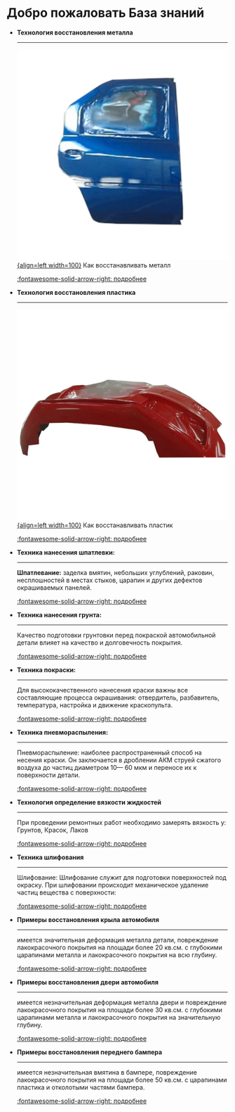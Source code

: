 # Добро пожаловать База знаний
<div class="grid cards" markdown>

- __Технология восстановления металла__

	---

	[![pokraska-dveri]{align=left width=100}](technology/steel.md) Как восстанавливать металл

	[:fontawesome-solid-arrow-right: подробнее](/technology/steel/)

- __Технология восстановления пластика__

	---

	[![pokraska-bampera]{align=left width=100}](technology/plastic.md) Как восстанавливать пластик
 
    [:fontawesome-solid-arrow-right: подробнее](/technology/plastic/)
	
- __Техника нанесения шпатлевки:__

	---

	 __Шпатлевание:__ 
заделка вмятин, небольших углублений, раковин, несплошностей в местах стыков, царапин и других дефектов окрашиваемых панелей. 
 
    [:fontawesome-solid-arrow-right: подробнее](/technology/tools-shpat/)

- __Техника нанесения грунта:__

	---

    Качество подготовки грунтовки перед покраской автомобильной детали влияет на качество и долговечность покрытия. 
	
    [:fontawesome-solid-arrow-right: подробнее](/technology/tools1/)
	
- __Техника покраски:__

	---
 
    Для высококачественного нанесения краски важны все составляющие процесса окрашивания: отвердитель, разбавитель, температура, настройка и движение краскопульта.
	
    [:fontawesome-solid-arrow-right: подробнее](/technology/tools3/)

- __Техника пневмораспыления:__

	---

	Пневмораспыление: наиболее распространенный способ на несения краски. Он заключается в дроблении АКМ струей сжатого воздуха до частиц диаметром 10— 60 мкм и переносе их к поверхности детали.
 
    [:fontawesome-solid-arrow-right: подробнее](/technology/tools5/)
	
- __Технология определение вязкости жидкостей__

	---

	При проведении ремонтных работ необходимо замерять вязкость у: Грунтов, Красок, Лаков
 
    [:fontawesome-solid-arrow-right: подробнее](/technology/tools2/)


- __Техника шлифования__

	---
	
	Шлифование: Шлифование служит для подготовки поверхностей под окраску. При шлифовании происходит механическое удаление частиц вещества с поверхности: 

    [:fontawesome-solid-arrow-right: подробнее](/technology/tools4/)


- __Примеры восстановления крыла автомобиля__

	---
	
	имеется значительная деформация металла детали, повреждение лакокрасочного покрытия на площади более 20 кв.см. с глубокими царапинами металла и лакокрасочного покрытия на всю глубину.

    [:fontawesome-solid-arrow-right: подробнее](/example/examlpe1/)


- __Примеры восстановления двери автомобиля__

	---
	
	имеется незначительная деформация металла двери и повреждение лакокрасочного покрытия на площади более 30 кв.см. с глубокими царапинами металла и лакокрасочного покрытия на значительную глубину.

    [:fontawesome-solid-arrow-right: подробнее](/example/examlpe2/)


- __Примеры восстановления переднего бампера__

	---
	
	имеется незначительная вмятина в бампере, повреждение лакокрасочного покрытия на площади более 50 кв.см. с царапинами пластика и отколотыми частями бампера.

    [:fontawesome-solid-arrow-right: подробнее](/example/examlpe3/)




[pokraska-dveri]: includes/pokraska-dveri.jpg "Технология восстановление металла"
[pokraska-bampera]: includes/pokraska-bampera.jpg "Технология восстановление пластика"
